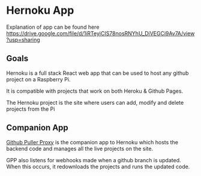 # Hernoku App

Explanation of app can be found here
https://drive.google.com/file/d/1iRTeyiCIS78nosRNYhU_DiVEGCi9Av7A/view?usp=sharing

## Goals

Hernoku is a full stack React web app that can be used to host any github project on a Raspberry Pi.

It is compatible with projects that work on both Heroku & Github Pages.

The Hernoku project is the site where users can add, modify and delete projects from the Pi

## Companion App

[Github Puller Proxy](https://github.com/alexjharrison/Github-Puller-Proxy) is the companion app to Hernoku which hosts the backend code and manages all the live projects on the site.

GPP also listens for webhooks made when a github branch is updated.  When this occurs, it redownloads the projects and runs the updated code.
